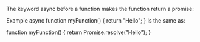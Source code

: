 The keyword async before a function makes the function return a promise:

Example
async function myFunction() {
  return "Hello";
}
Is the same as:

function myFunction() {
  return Promise.resolve("Hello");
}
